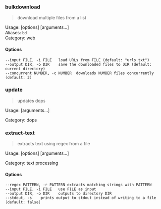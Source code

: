
### bulkdownload  

> download multiple files from a list  

Usage:  [options] [arguments...]<br/>
Aliases: `bd`\
Category: web



#### Options

```
--input FILE, -i FILE	load URLs from FILE (default: "urls.txt")
--output DIR, -o DIR	save the downloaded files to DIR (default: current directory)
--concurrent NUMBER, -c NUMBER	downloads NUMBER files concurrently (default: 3)
```

### update  

> updates dops  

Usage:  [arguments...]<br/>

Category: dops





### extract-text  

> extracts text using regex from a file  

Usage:  [options] [arguments...]<br/>

Category: text processing



#### Options

```
--regex PATTERN, -r PATTERN	extracts matching strings with PATTERN
--input FILE, -i FILE	use FILE as input
--output DIR, -o DIR	outputs to directory DIR
--stdout, -s	prints output to stdout instead of writing to a file (default: false)
```
